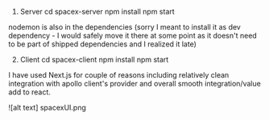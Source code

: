 1. Server
   cd spacex-server
   npm install
   npm start

nodemon is also in the dependencies (sorry I meant to install it as dev dependency - I would safely move it there at some point as it doesn't need to be part of shipped dependencies and I realized it late)

2. Client
   cd spacex-client
   npm install
   npm start

I have used Next.js for couple of reasons including relatively clean integration with apollo client's provider and overall smooth integration/value add to react.

![alt text] spacexUI.png

